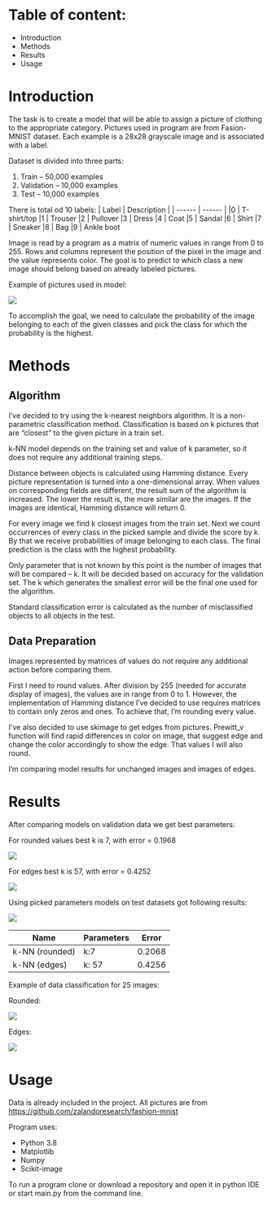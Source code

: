 # Table of content:
- Introduction
- Methods
- Results
- Usage

# Introduction
The task is to create a model that will be able to assign a picture of clothing to the appropriate category.
Pictures used in program are from Fasion-MNIST dataset. Each example is a 28x28 grayscale image and is associated with a label. 

Dataset is divided into three parts:
1. Train – 50,000 examples
2. Validation – 10,000 examples
3. Test – 10,000 examples


There is total od 10 labels:
| Label | Description |
| ------ | ------ |
|0      |   T-shirt/top
|1      |   Trouser
|2      |   Pullover
|3      |   Dress
|4      |   Coat
|5      |   Sandal
|6      |   Shirt
|7      |   Sneaker
|8      |   Bag
|9      |   Ankle boot

Image is read by a program as a matrix of numeric values in range from 0 to 255. Rows and columns represent the position of the pixel in the image and the value represents color. The goal is to predict to which class a new image should belong based on already labeled pictures.

Example of pictures used in model:

![](img_readMe/img1.png)

To accomplish the goal, we need to calculate the probability of the image belonging to each of the given classes and pick the class for which the probability is the highest.

# Methods
## Algorithm

I’ve decided to try using the k-nearest neighbors algorithm. It is a non-parametric classification method. Classification is based on k pictures that are “closest” to the given picture in a train set. 

k-NN model depends on the training set and value of k parameter, so it does not require any additional training steps.

Distance between objects is calculated using Hamming distance. Every picture representation is turned into a one-dimensional array. When values on corresponding fields are different, the result sum of the algorithm is increased. The lower the result is, the more similar are the images. If the images are identical, Hamming distance will return 0.

For every image we find k closest images from the train set. Next we count occurrences of every class in the picked sample and divide the score by k. By that we receive probabilities of image belonging to each class. The final prediction is the class with the highest probability.

Only parameter that is not known by this point is the number of images that will be compared – k. It will be decided based on accuracy for the validation set. The k which generates the smallest error will be the final one used for the algorithm.

Standard classification error is calculated as the number of misclassified objects to all objects in the test.


## Data Preparation

Images represented by matrices of values do not require any additional action before comparing them. 

First I need to round values. After division by 255 (needed for accurate display of images), the values are in range from 0 to 1. However, the implementation of Hamming distance I’ve decided to use requires matrices to contain only zeros and ones. To achieve that, I’m rounding every value. 

I've also decided to use skimage to get edges from pictures. Prewitt_v function will find rapid differences in color on image, that suggest edge and change the color accordingly to show the edge. That values I will also round.

I’m comparing model results for unchanged images and images of edges.

# Results

After comparing models on validation data we get best parameters:

For rounded values best k is 7, with error = 0.1968

![](img_readMe/img2.png)

For edges best k is 57, with error = 0.4252

![](img_readMe/img3.png)

Using picked parameters models on test datasets got following results:

![](img_readMe/img4.png)

| Name | Parameters | Error
| -- | -- | --
k-NN (rounded) | k:7 | 0.2068
k-NN (edges) | k: 57 | 0.4256

Example of data classification for 25 images:

Rounded:

![](img_readMe/img5.png)

Edges:

![](img_readMe/img6.png)

# Usage

Data is already included in the project. All pictures are from https://github.com/zalandoresearch/fashion-mnist

Program uses:
 - Python 3.8
 - Matplotlib
 - Numpy
 - Scikit-image

To run a program clone or download a repository and open it in python IDE or start main.py from the command line.
